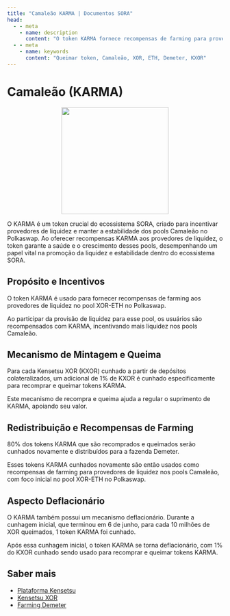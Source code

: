 ```yaml
---
title: "Camaleão KARMA | Documentos SORA"
head:
  - - meta
    - name: description
      content: "O token KARMA fornece recompensas de farming para provedores de liquidez no pool XOR-ETH no Polkaswap. Ele é especificamente projetado para incentivar os provedores de liquidez e apoiar a estabilidade dos pools Chameleon no Polkaswap."
  - - meta
    - name: keywords
      content: "Queimar token, Camaleão, XOR, ETH, Demeter, KXOR"
---
```


# Camaleão (KARMA)

 <center><img src=".gitbook/assets/karma.svg" width="250"></center>

O KARMA é um token crucial do ecossistema SORA, criado para incentivar provedores de liquidez e manter a estabilidade dos pools Camaleão no Polkaswap. Ao oferecer recompensas KARMA aos provedores de liquidez, o token garante a saúde e o crescimento desses pools, desempenhando um papel vital na promoção da liquidez e estabilidade dentro do ecossistema SORA.

## Propósito e Incentivos

O token KARMA é usado para fornecer recompensas de farming aos provedores de liquidez no pool XOR-ETH no Polkaswap.

Ao participar da provisão de liquidez para esse pool, os usuários são recompensados com KARMA, incentivando mais liquidez nos pools Camaleão.

## Mecanismo de Mintagem e Queima

Para cada Kensetsu XOR (KXOR) cunhado a partir de depósitos colateralizados, um adicional de 1% de KXOR é cunhado especificamente para recomprar e queimar tokens KARMA.

Este mecanismo de recompra e queima ajuda a regular o suprimento de KARMA, apoiando seu valor.

## Redistribuição e Recompensas de Farming

80% dos tokens KARMA que são recomprados e queimados serão cunhados novamente e distribuídos para a fazenda Demeter.

Esses tokens KARMA cunhados novamente são então usados como recompensas de farming para provedores de liquidez nos pools Camaleão, com foco inicial no pool XOR-ETH no Polkaswap.

## Aspecto Deflacionário

O KARMA também possui um mecanismo deflacionário. Durante a cunhagem inicial, que terminou em 6 de junho, para cada 10 milhões de XOR queimados, 1 token KARMA foi cunhado.

Após essa cunhagem inicial, o token KARMA se torna deflacionário, com 1% do KXOR cunhado sendo usado para recomprar e queimar tokens KARMA.

## Saber mais

- [Plataforma Kensetsu](/pt/kensetsu-vaults.md)
- [Kensetsu XOR](/pt/kxor.md)
- [Farming Demeter](/pt/ceres/demeter-farming.md)
